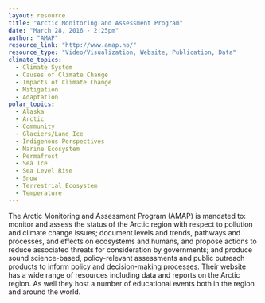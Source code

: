 ```yaml
---
layout: resource
title: "Arctic Monitoring and Assessment Program"
date: "March 28, 2016 - 2:25pm"
author: "AMAP"
resource_link: "http://www.amap.no/"
resource_type: "Video/Visualization, Website, Publication, Data"
climate_topics:
  - Climate System
  - Causes of Climate Change
  - Impacts of Climate Change
  - Mitigation
  - Adaptation
polar_topics:
  - Alaska
  - Arctic
  - Community
  - Glaciers/Land Ice
  - Indigenous Perspectives
  - Marine Ecosystem
  - Permafrost
  - Sea Ice
  - Sea Level Rise
  - Snow
  - Terrestrial Ecosystem
  - Temperature
---
```


The Arctic Monitoring and Assessment Program (AMAP) is mandated to: monitor and assess the status of the Arctic region with respect to pollution and climate change issues; document levels and trends, pathways and processes, and effects on ecosystems and humans, and propose actions to reduce associated threats for consideration by governments; and produce sound science-based, policy-relevant assessments and public outreach products to inform policy and decision-making processes. Their website has a wide range of resources including data and reports on the Arctic region. As well they host a number of educational events both in the region and around the world.